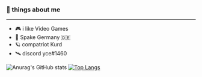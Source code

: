### 🌠 things about me
- -------------------
- 🎮 i like Video Games
- 🚀 Spake Germany 🇩🇪
- 🪐 compatriot Kurd
- 🛰️ discord yce#1460

<!--
**y069/y069** is a ✨ _special_ ✨ repository because its `README.md` (this file) appears on your GitHub profile.

Here are some ideas to get you started:

- 🔭 I’m currently working on ...
- 🌱 I’m currently learning ...
- 👯 I’m looking to collaborate on ...
- 🤔 I’m looking for help with ...
- 💬 Ask me about ...
- 📫 How to reach me: ...
- 😄 Pronouns: ...
- ⚡ Fun fact: ...
-->
![Anurag's GitHub stats](https://github-readme-stats.vercel.app/api?username=y069&show_icons=true&theme=radical)
[![Top Langs](https://github-readme-stats.vercel.app/api/top-langs/?username=y069&layout=compact&theme=radical)](https://github.com/anuraghazra/github-readme-stats)
